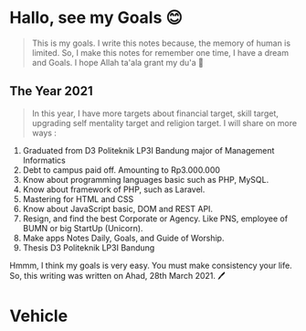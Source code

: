 # Hallo, see my Goals 😊

> This is my goals. I write this notes because, the memory of human is limited. So, I make this notes for remember one time, I have a dream and Goals. I hope Allah ta'ala grant my du'a 🤲

## The Year 2021

> In this year, I have more targets about financial target, skill target, upgrading self mentality target and religion target. I will share on more ways :

1. Graduated from D3 Politeknik LP3I Bandung major of Management Informatics
2. Debt to campus paid off. Amounting to Rp3.000.000
3. Know about programming languages basic such as PHP, MySQL.
4. Know about framework of PHP, such as Laravel.
5. Mastering for HTML and CSS
6. Know about JavaScript basic, DOM and REST API.
7. Resign, and find the best Corporate or Agency. Like PNS, employee of BUMN or big StartUp (Unicorn).
8. Make apps Notes Daily, Goals, and Guide of Worship.
9. Thesis D3 Politeknik LP3I Bandung

Hmmm, I think my goals is very easy. You must make consistency your life. So, this writing was written on Ahad, 28th March 2021. 🖊

# Vehicle
